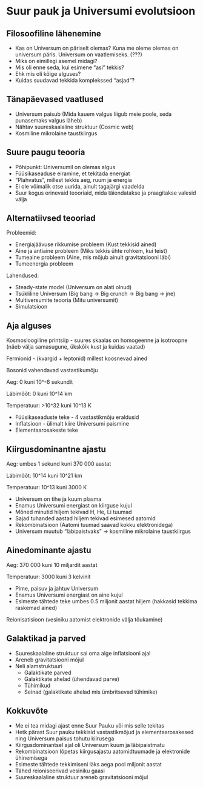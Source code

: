 # Suur pauk ja Universumi evolutsioon

## Filosoofiline lähenemine

* Kas on Universum on päriselt olemas? Kuna me oleme olemas on universum päris. Universum on vaatlemiseks. (???)
* Miks on eimillegi asemel midagi?
* Mis oli enne seda, kui esimene “asi” tekkis?
* Ehk mis oli kõige alguses?
* Kuidas suudavad tekkida komplekssed “asjad”?

## Tänapäevased vaatlused

* Universum paisub (Mida kauem valgus liigub meie poole, seda punasemaks valgus läheb)
* Nähtav suureskaalaline struktuur (Cosmic web)
* Kosmiline mikrolaine taustkiirgus

## Suure paugu teooria

* Põhipunkt: Universumil on olemas algus
* Füüsikaseaduse eiramine, et tekitada energiat
* “Plahvatus”, millest tekkis aeg, ruum ja energia
* Ei ole võimalik otse uurida, ainult tagajärgi vaadelda
* Suur kogus erinevaid teooriaid, mida täiendatakse ja praagitakse valesid välja

## Alternatiivsed teooriad

Probleemid:

* Energiajäävuse rikkumise probleem (Kust tekkisid ained)
* Aine ja antiaine probleem (Miks tekkis ühte rohkem, kui teist)
* Tumeaine probleem (Aine, mis mõjub ainult gravitatsiooni läbi)
* Tumeenergia probleem

Lahendused:

* Steady-state model (Universum on alati olnud)
* Tsükliline Universum (Big bang → Big crunch → Big bang → jne)
* Multiversumite teooria (Mitu universumit)
* Simulatsioon

## Aja alguses

Kosmosloogiline printsiip - suures skaalas on homogeenne ja isotroopne (näeb välja samasugune, ükskõik kust ja kuidas vaatad)

Fermionid - (kvargid + leptonid) millest koosnevad ained

Bosonid vahendavad vastastikumõju

Aeg: 0 kuni 10^-6 sekundit

Läbimõõt: 0 kuni 10^14 km

Temperatuur: >10^32 kuni 10^13 K

* Füüsikaseaduste teke - 4 vastastikmõju eraldusid
* Inflatsioon - ülimalt kiire Universumi paismine
* Elementaarosakeste teke

## Kiirgusdominantne ajastu

Aeg: umbes 1 sekund kuni 370 000 aastat

Läbimõõt: 10^14 kuni 10^21 km

Temperatuur: 10^13 kuni  3000 K

* Universum on tihe ja kuum plasma
* Enamus Universumi energiast on kiirguse kujul
* Mõned minutid hiljem tekivad H, He, Li tuumad
* Sajad tuhanded aastad hiljem tekivad esimesed aatomid
* Rekombinatsioon (Aatomi tuumad saavad kokku elektronidega)
* Universum muutub “läbipaistvaks” → kosmiline mikrolaine taustkiirgus

## Ainedominante ajastu

Aeg: 370 000 kuni 10 miljardit aastat

Temperatuur: 3000 kuni 3 kelvinit

* Pime, paisuv ja jahtuv Universum
* Enamus Universumi energiast on aine kujul
* Esimeste tähtede teke umbes 0.5 miljonit aastat hiljem (hakkasid tekkima raskemad ained)

Reionisatisioon (vesiniku aatomist elektronide välja tõukamine)

## Galaktikad ja parved

* Suureskaalaline struktuur sai oma alge inflatsiooni ajal
* Areneb gravitatsiooni mõjul
* Neli alamstruktuuri
  * Galaktikate parved
  * Galaktikate ahelad (ühendavad parve)
  * Tühimikud 
  * Seinad (galaktikate ahelad mis ümbritsevad tühimike)

## Kokkuvõte

* Me ei tea midagi ajast enne Suur Pauku või mis selle tekitas
* Hetk pärast Suur pauku tekkisid vastastikmõjud ja elementaarosakesed ning Universum paisus tohutu kiirusega
* Kiirgusdominantsel ajal oli Universum kuum ja läbipaistmatu
* Rekombinatsioon lõpetas kiirgusajastu aatomidtuumade ja elektronide ühinemisega
* Esimeste tähtede tekkimiseni läks aega pool miljonit aastat 
* Tähed reioniseerivad vesiniku gaasi
* Suureskaalaline struktuur areneb gravitatsiooni mõjul